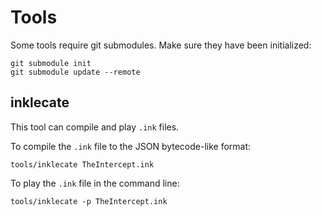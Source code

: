 # Tools

Some tools require git submodules. Make sure they have been
initialized:

    git submodule init
    git submodule update --remote

## inklecate

This tool can compile and play `.ink` files.

To compile the `.ink` file to the JSON bytecode-like format:

    tools/inklecate TheIntercept.ink

To play the `.ink` file in the command line:

    tools/inklecate -p TheIntercept.ink
